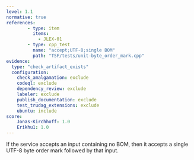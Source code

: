 ```yaml
---
level: 1.1
normative: true
references:
        - type: item
          items:
            - JLEX-01
        - type: cpp_test
          name: "accept;UTF-8;single BOM"
          path: "TSF/tests/unit-byte_order_mark.cpp"
evidence:
  type: "check_artifact_exists"
  configuration:
    check_amalgamation: exclude
    codeql: exclude
    dependency_review: exclude
    labeler: exclude
    publish_documentation: exclude
    test_trudag_extensions: exclude
    ubuntu: include
score:
    Jonas-Kirchhoff: 1.0
    Erikhu1: 1.0
---
```


If the service accepts an input containing no BOM, then it accepts a single UTF-8 byte order mark followed by that input.